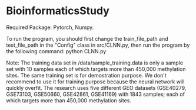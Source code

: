 # BioinformaticsStudy
Required Package: Pytorch, Numpy.

To run the program, you should first change the train_file_path and test_file_path in the "Config" class in src/CLNN.py, then run the program by the following command:
                 python CLNN.py
                 
Note: The training data set in /data/sample_training.data is only a sample set with 10 samples each of which targets more than 450,000 methylation sites. The same training set is for demostration purpose. We don't recommend to use it for training purpose because the neural network will quickly overfit. The research uses five different GEO datasets (GSE40279, GSE73103, GSE50660, GSE42861, GSE41169) with 1843 samples; each of which targets more than 450,000 methylation sites.
